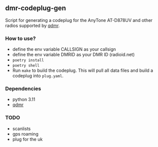 ## dmr-codeplug-gen

Script for generating a codeplug for the AnyTone AT-D878UV and other radios supported by [qdmr](https://github.com/hmatuschek/qdmr).

### How to use?

* define the env variable CALLSIGN as your callsign
* define the env variable DMRID as your DMR ID (radioid.net)
* `poetry install`
* `poetry shell`
* Run `make` to build the codeplug. This will pull all data files and build a codeplug into `plug.yaml`.

### Dependencies

* python 3.11
* [qdmr](https://github.com/hmatuschek/qdmr)

### TODO

- scanlists
- gps roaming
- plug for the uk
